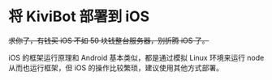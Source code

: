 # 将 KiviBot 部署到 iOS

~~求你了，有钱买 iOS 不如 50 块钱整台服务器，别折腾 iOS 了。~~

iOS 的框架运行原理和 Android 基本类似，都是通过模拟 Linux 环境来运行 node 从而也运行框架，但 iOS 的操作比较繁琐，建议使用其他方式部署。